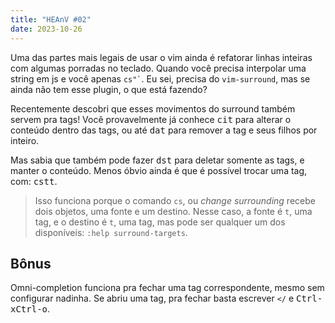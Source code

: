 ```yaml
---
title: "HEAnV #02"
date: 2023-10-26
---
```


Uma das partes mais legais de usar o vim ainda é refatorar linhas inteiras com
algumas porradas no teclado. Quando você precisa interpolar uma string em js e
você apenas <code>cs"\`</code>. Eu sei, precisa do `vim-surround`, mas se ainda não tem
esse plugin, o que está fazendo?

Recentemente descobri que esses movimentos do surround também servem pra tags!
Você provavelmente já conhece <kbd>c</kbd><kbd>i</kbd><kbd>t</kbd> para alterar
o conteúdo dentro das tags, ou até <kbd>d</kbd><kbd>a</kbd><kbd>t</kbd> para remover
a tag e seus filhos por inteiro.

Mas sabia que também pode fazer <kbd>d</kbd><kbd>s</kbd><kbd>t</kbd> para
deletar somente as tags, e manter o conteúdo. Menos óbvio ainda é que é
possível trocar uma tag, com: <kbd>c</kbd><kbd>s</kbd><kbd>t</kbd><kbd>t</kbd>.

> Isso funciona porque o comando `cs`, ou _change surrounding_ recebe dois objetos,
> uma fonte e um destino. Nesse caso, a fonte é `t`, uma tag, e o destino é
> `t`, uma tag, mas pode ser qualquer um dos disponíveis: `:help surround-targets`.

## Bônus

Omni-completion funciona pra fechar uma tag correspondente, mesmo sem
configurar nadinha. Se abriu uma tag, pra fechar basta escrever `</` e
<kbd>Ctrl-x</kbd><kbd>Ctrl-o</kbd>.
